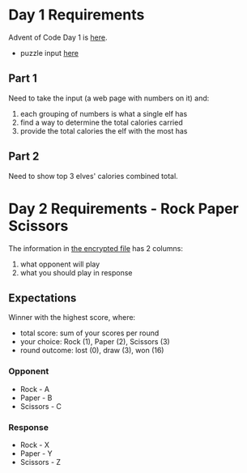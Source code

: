 # Day 1 Requirements

Advent of Code Day 1 is [here](https://adventofcode.com/2022/day/1).
- puzzle input [here](https://adventofcode.com/2022/day/1/input)

## Part 1
Need to take the input (a web page with numbers on it) and:
1. each grouping of numbers is what a single elf has
2. find a way to determine the total calories carried
3. provide the total calories the elf with the most has

## Part 2

Need to show top 3 elves' calories combined total.

# Day 2 Requirements - Rock Paper Scissors

The information in [the encrypted file](Day-02/Files/StrategyGuide.txt) has 2 columns:
1. what opponent will play
2. what you should play in response

## Expectations

Winner with the highest score, where:
- total score:  sum of your scores per round
- your choice:  Rock (1), Paper (2), Scissors (3)
- round outcome:  lost (0), draw (3), won (16)

### Opponent
- Rock - A
- Paper - B
- Scissors - C

### Response
- Rock - X
- Paper - Y
- Scissors - Z
